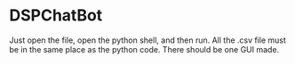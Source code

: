 # DSPChatBot

Just open the file, open the python shell, and then run. All the .csv file must be in the same place as the python code. There should be one GUI made. 
